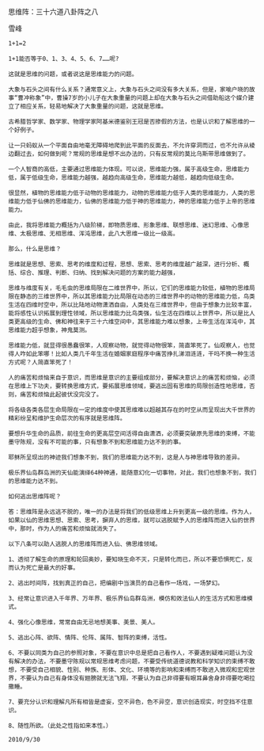 思维阵：三十六道八卦阵之八

雪峰


    1+1=2 

    1+1能否等于0、1、3、4、5、6、7……呢?

    这就是思维的问题，或者说这是思维能力的问题。

    大象与石头之间有什么关系？通常意义上，大象与石头之间没有多大关系，但是，家喻户晓的故事“曹冲称象”中，曹操7岁的小儿子在大象重量的问题上却在大象与石头之间借助船这个媒介建立了相应关系，轻易地解决了大象重量的问题，这就是思维。

    古希腊哲学家、数学家、物理学家阿基米德鉴别王冠是否掺假的方法，也是认识和了解思维的一个好例子。

    让一只蚂蚁从一个平面自由地毫无障碍地爬到此平面的反面去，不允许穿洞而过，也不允许从棱边翻过去，如何做到呢？常规的思维是想不出办法的，只有反常规的莫比乌斯带思维做到了。

    一个人智商的高低，主要通过思维能力体现。可以说，思维能力强，属于高级生命，思维能力低，属于低级生命，思维能力越强，越趋向高级生命，思维能力越低，越趋向低级生命。

    很显然，植物的思维能力低于动物的思维能力，动物的思维能力低于人类的思维能力，人类的思维能力低于仙佛的思维能力，仙佛的思维能力低于神的思维能力，神的思维能力低于上帝的思维能力。

    由此，我将思维能力概括为八级阶梯，即物质思维、形象思维、联想思维、迷幻思维、心像思维、太极思维、无相思维、浑沌思维，此八大思维一级比一级高。

    那么，什么是思维？

    思维就是思想、思索、思考的维度和过程，思想、思索、思考的维度越广越深，进行分析、概括、综合、推理、判断、归纳、找到解决问题的方案的能力越强，

    思维与维度有关，毛毛虫的思维局限在二维世界中，所以，它们的思维能力较低，植物的思维局限在静态的三维世界中，所以其思维能力比局限在动态的三维世界中的动物的思维能力低，鸟类生活在四维时空中，所以比陆地动物潇洒自由，人类处在三维世界中，但由于想象力比较丰富，能将感性认识拓展到理性领域，所以思维能力比鸟类强，仙生活在四维以上世界中，所以是比人类更高级的生命、佛和神往来于三十六维空间中，其思维能力难以想象，上帝生活在浑沌中，其思维能力超乎想象，神鬼莫测。

    思维能力低，就显得很愚蠢很笨，人观察动物，就觉得动物很笨，简直笨死了。仙观察人，也觉得人咋如此笨哪！比如人类几千年生活在婚姻家庭程序中痛苦挣扎涕泪涟涟，干吗不换一种生活方式呢？人简直笨死了！

    人的痛苦和烦恼来自于意识，而思维是意识的主要组成部分，要解决意识上的痛苦和烦恼，必须在思维上下功夫，要转换思维方式，要拓展思维领域，要逃出固有思维的局限创造性地思维，否则，痛苦和烦恼此起彼伏没完没了。

    将各级各类各层生命局限在一定的维度中使其思维难以超越其存在的时空从而呈现出大千世界的精彩纷呈和维护生命层次的有序就是思维阵。

    要想升华生命的品质，前往生命的更高层空间活得自由潇洒，必须要突破原先思维的束缚，不能墨守陈规，没有不可能的事，只有想象不到和思维能力达不到的事。

    耶稣所呈现出的神迹我们想象不到，我们的思维能力达不到，这是人与神思维导致的差异。

    极乐界仙岛群岛洲的天仙能演绎64种神通，能随意幻化一切事物，对此，我们也想象不到，我们的思维能力达不到。

    如何逃出思维阵呢？

    答：思维阵是永远逃不脱的，唯一的办法是将我们的低级思维上升到更高一级的思维。作为人，如果以仙的思维思想、思索、思考，摒弃人的思维，就可以逃脱赋予人的思维阵而进入仙的世界中，那时，作为人的痛苦和烦恼就消失了。

    以下八条可以助人逃脱人的思维阵而进入仙、佛思维领域。

    1、透彻了解生命的原理和轮回奥妙，要知晓生命不灭，只是转化而已，所以不要恐惧死亡，反而认为死亡是最大的好事。

    2、逃出时间阵，找到真正的自己，把编剧中当演员的自己看作一场戏，一场梦幻。

    3、经常让意识进入千年界、万年界、极乐界仙岛群岛洲，模仿和效法仙人的生活方式和思维模式。

    4、强化心像思维，常常自由无忌地想美事、美景、美人。

    5、逃出心阵、欲阵、情阵、伦阵、属阵、智阵的束缚，活性。

    6、不要以同类为自己的参照对象，不要在意识中总是把自己看作人，不要遇到疑难问题认为没有解决的办法，不要墨守陈规以常规思维考虑问题，不要受传统道德说教和科学知识的束缚不敢想，不要受自己相貌、性别、种族、形体、文化、环境等的影响和束缚而不敢进入微观和宏观世界，不要认为自己有身体没有翅膀就无法飞翔，不要认为自己非得要有眼耳鼻舍身非得要吃喝拉撒睡。

    7、要充分认识和理解凡所有相皆是虚妄，空不异色，色不异空，意识创造现实，时空挡不住意识。

    8、随性所欲。（此处之性指如来本性。）

    2010/9/30



